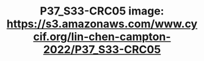 ---
title: "P37_S33-CRC05
image: https://s3.amazonaws.com/www.cycif.org/lin-chen-campton-2022/P37_S33-CRC05"
layout: osd-exhibit
paper: config-orion-crc
figure: P37_S33-CRC05
---
